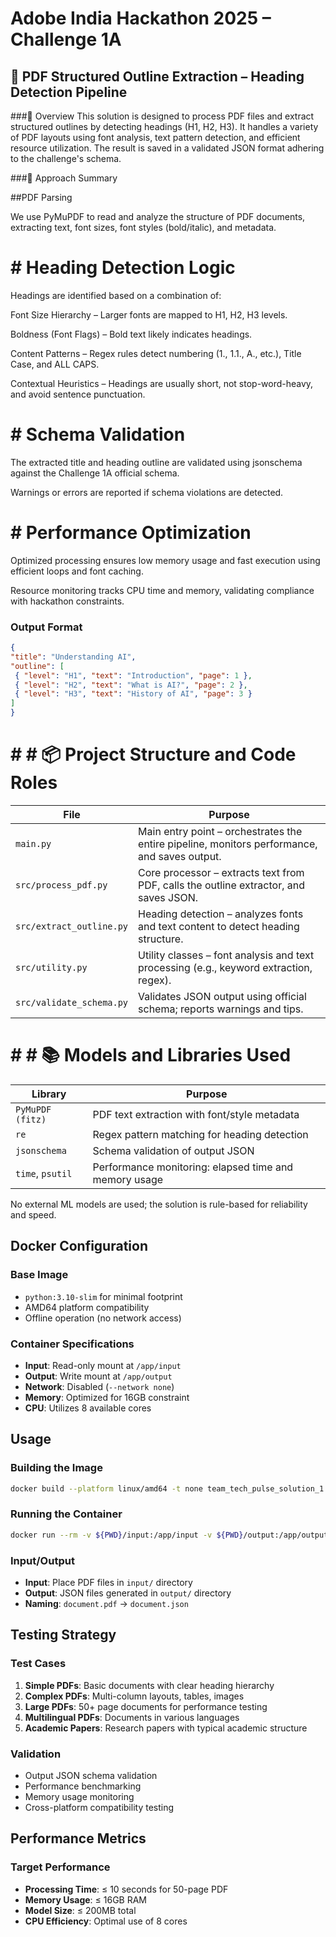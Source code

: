 # Adobe India Hackathon 2025 – Challenge 1A

## 📄 PDF Structured Outline Extraction – Heading Detection Pipeline

###🚀 Overview
This solution is designed to process PDF files and extract structured outlines by detecting headings (H1, H2, H3). It handles a variety of PDF layouts using font analysis, text pattern detection, and efficient resource utilization. The result is saved in a validated JSON format adhering to the challenge's schema.

###🧩 Approach Summary

##PDF Parsing

We use PyMuPDF to read and analyze the structure of PDF documents, extracting text, font sizes, font styles (bold/italic), and metadata.

# # Heading Detection Logic

Headings are identified based on a combination of:

Font Size Hierarchy – Larger fonts are mapped to H1, H2, H3 levels.

Boldness (Font Flags) – Bold text likely indicates headings.

Content Patterns – Regex rules detect numbering (1., 1.1., A., etc.), Title Case, and ALL CAPS.

Contextual Heuristics – Headings are usually short, not stop-word-heavy, and avoid sentence punctuation.

# # Schema Validation

The extracted title and heading outline are validated using jsonschema against the Challenge 1A official schema.

Warnings or errors are reported if schema violations are detected.

# # Performance Optimization

Optimized processing ensures low memory usage and fast execution using efficient loops and font caching.

Resource monitoring tracks CPU time and memory, validating compliance with hackathon constraints.

### Output Format

```json
{
"title": "Understanding AI",
"outline": [
 { "level": "H1", "text": "Introduction", "page": 1 },
 { "level": "H2", "text": "What is AI?", "page": 2 },
 { "level": "H3", "text": "History of AI", "page": 3 }
]
}

```
# # # 📦 Project Structure and Code Roles
| **File**                 | **Purpose**                                                                                  |
| ------------------------ | -------------------------------------------------------------------------------------------- |
| `main.py`                | Main entry point – orchestrates the entire pipeline, monitors performance, and saves output. |
| `src/process_pdf.py`         | Core processor – extracts text from PDF, calls the outline extractor, and saves JSON.        |
| `src/extract_outline.py` | Heading detection – analyzes fonts and text content to detect heading structure.             |
| `src/utility.py`             | Utility classes – font analysis and text processing (e.g., keyword extraction, regex).       |
| `src/validate_schema.py`     | Validates JSON output using official schema; reports warnings and tips.                      |


# # # 📚 Models and Libraries Used
| **Library**      | **Purpose**                                           |
| ---------------- | ----------------------------------------------------- |
| `PyMuPDF (fitz)` | PDF text extraction with font/style metadata          |
| `re`             | Regex pattern matching for heading detection          |
| `jsonschema`     | Schema validation of output JSON                      |
| `time`, `psutil` | Performance monitoring: elapsed time and memory usage |


No external ML models are used; the solution is rule-based for reliability and speed.

## Docker Configuration

### Base Image

- `python:3.10-slim` for minimal footprint
- AMD64 platform compatibility
- Offline operation (no network access)

### Container Specifications

- **Input**: Read-only mount at `/app/input`
- **Output**: Write mount at `/app/output`
- **Network**: Disabled (`--network none`)
- **Memory**: Optimized for 16GB constraint
- **CPU**: Utilizes 8 available cores

## Usage

### Building the Image

```bash
docker build --platform linux/amd64 -t none team_tech_pulse_solution_1:69 .
```

### Running the Container

```bash
docker run --rm -v ${PWD}/input:/app/input -v ${PWD}/output:/app/output --network none team_tech_pulse_solution_1:69
```

### Input/Output

- **Input**: Place PDF files in `input/` directory
- **Output**: JSON files generated in `output/` directory
- **Naming**: `document.pdf` → `document.json`

## Testing Strategy

### Test Cases

1. **Simple PDFs**: Basic documents with clear heading hierarchy
2. **Complex PDFs**: Multi-column layouts, tables, images
3. **Large PDFs**: 50+ page documents for performance testing
4. **Multilingual PDFs**: Documents in various languages
5. **Academic Papers**: Research papers with typical academic structure

### Validation

- Output JSON schema validation
- Performance benchmarking
- Memory usage monitoring
- Cross-platform compatibility testing

## Performance Metrics

### Target Performance

- **Processing Time**: ≤ 10 seconds for 50-page PDF
- **Memory Usage**: ≤ 16GB RAM
- **Model Size**: ≤ 200MB total
- **CPU Efficiency**: Optimal use of 8 cores


